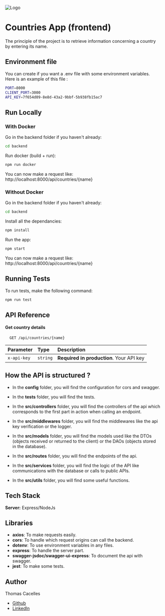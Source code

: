 
![Logo](https://bounceinsights.com/wp-content/uploads/2020/06/method-draw-image-1.svg)


# Countries App (frontend)

The principle of the project is to retrieve information concerning a country by entering its name.


## Environment file
You can create if you want a .env file with some environment variables. Here is an example of this file :

```bash
PORT=8000
CLIENT_PORT=3000
API_KEY=7f654d09-8e8d-43a2-9bbf-5b938fb15ac7
```
## Run Locally
### With Docker
Go in the backend folder if you haven't already:

```bash
cd backend
```

Run docker (build + run):

```bash
npm run docker
```

You can now make a request like: http://localhost:8000/api/countries/{name}


### Without Docker
Go in the backend folder if you haven't already:

```bash
cd backend
```

Install all the dependancies:

```bash
npm install
```

Run the app:

```bash
npm start
```

You can now make a request like: http://localhost:8000/api/countries/{name}


## Running Tests

To run tests, make the following command:

```bash
npm run test
```


## API Reference

#### Get country details

```http
  GET /api/countries/{name}
```

| Parameter | Type     | Description                |
| :-------- | :------- | :------------------------- |
| `x-api-key` | `string` | **Required in production**. Your API key |



## How the API is structured ?

- In the **config** folder, you will find the configuration for cors and swagger.

- In the **tests** folder, you will find the tests.

- In the **src/controllers** folder, you will find the controllers of the api which corresponds to the first part in action when calling an endpoint.

- In the **src/middlewares** folder, you will find the middlewares like the api key verification or the logger.

- In the **src/models** folder, you will find the models used like the DTOs (objects received or returned to the client) or the DAOs (objects stored in the database).

- In the **src/routes** folder, you will find the endpoints of the api.

- In the **src/services** folder, you will find the logic of the API like communications with the database or calls to public APIs.

- In the **src/utils** folder, you will find some useful functions.
## Tech Stack

**Server:** Express/NodeJs

## Libraries

- **axios**: To make requests easily.
- **cors**: To handle which request origins can call the backend.
- **dotenv**: To use environment variables in any files.
- **express**: To handle the server part.
- **swagger-jsdoc/swagger-ui-express**: To document the api with swagger.
- **jest**: To make some tests.
## Author

Thomas Cacelles

- [Github](https://www.github.com/Thomas170)
- [LinkedIn](https://linkedin.com/in/thomas-cacelles-841822231)


